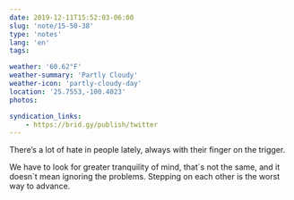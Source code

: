 ```yaml
---
date: 2019-12-11T15:52:03-06:00
slug: 'note/15-50-38'
type: 'notes'
lang: 'en'
tags:

weather: '60.62°F'
weather-summary: 'Partly Cloudy'
weather-icon: 'partly-cloudy-day'
location: '25.7553,-100.4023'
photos:

syndication_links:
    - https://brid.gy/publish/twitter
---
```

There’s a lot of hate in people lately, always with their finger on the trigger.

We have to look for greater tranquility of mind, that´s not the same, and it doesn´t mean ignoring the problems. Stepping on each other is the worst way to advance.
